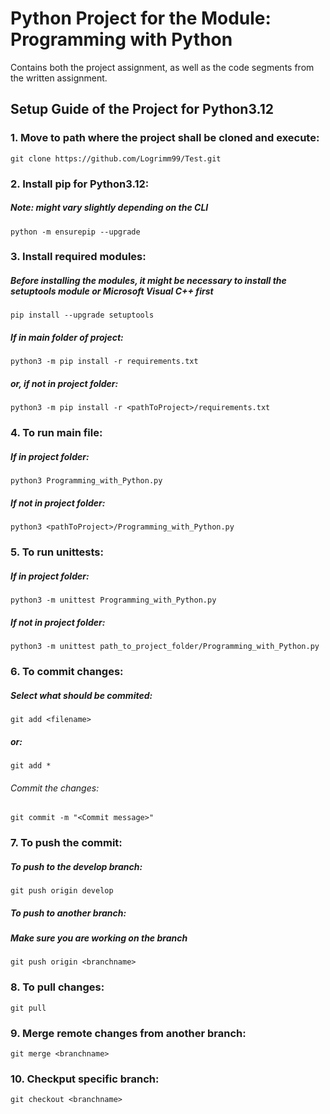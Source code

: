 # Python Project for the Module: Programming with Python
Contains both the project assignment, as well as the code segments from the written assignment.

## Setup Guide of the Project for Python3.12
### 1. Move to path where the project shall be cloned and execute:
  

    git clone https://github.com/Logrimm99/Test.git

### 2. Install pip for Python3.12:
		

##### Note: might vary slightly depending on the CLI
		
    python -m ensurepip --upgrade


### 3. Install required modules: 
 ##### Before installing the modules, it might be necessary to install the setuptools module or Microsoft Visual C++ first
    pip install --upgrade setuptools

 ##### If in main folder of project:
 
    python3 -m pip install -r requirements.txt
  
 ##### or, if not in project folder:
	
    python3 -m pip install -r <pathToProject>/requirements.txt


### 4. To run main file:
  ##### If in project folder:
    python3 Programming_with_Python.py
  ##### If not in project folder:
    python3 <pathToProject>/Programming_with_Python.py


### 5. To run unittests:
  ##### If in project folder:
    python3 -m unittest Programming_with_Python.py
  ##### If not in project folder:
    python3 -m unittest path_to_project_folder/Programming_with_Python.py


### 6. To commit changes:
  ##### Select what should be commited:
    git add <filename>
  ##### or:
    git add *

###### Commit the changes:
    git commit -m "<Commit message>"

### 7. To push the commit:
  ##### To push to the develop branch:
    git push origin develop
  ##### To push to another branch:
   ##### Make sure you are working on the branch
    git push origin <branchname>

### 8. To pull changes:
  
    git pull

### 9. Merge remote changes from another branch:
  

    git merge <branchname>

### 10. Checkput specific branch:
  

    git checkout <branchname>

